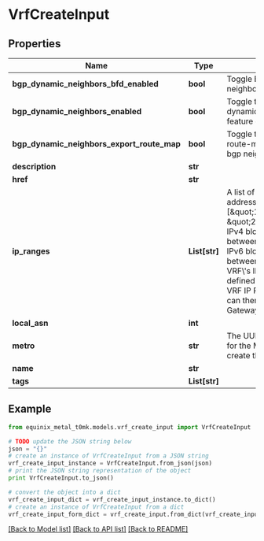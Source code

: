# VrfCreateInput


## Properties
Name | Type | Description | Notes
------------ | ------------- | ------------- | -------------
**bgp_dynamic_neighbors_bfd_enabled** | **bool** | Toggle BFD on dynamic bgp neighbors sessions | [optional] 
**bgp_dynamic_neighbors_enabled** | **bool** | Toggle to enable the dynamic bgp neighbors feature on the VRF | [optional] 
**bgp_dynamic_neighbors_export_route_map** | **bool** | Toggle to export the VRF route-map to the dynamic bgp neighbors | [optional] 
**description** | **str** |  | [optional] 
**href** | **str** |  | [optional] 
**ip_ranges** | **List[str]** | A list of CIDR network addresses. Like [\&quot;10.0.0.0/16\&quot;, \&quot;2001:d78::/56\&quot;]. IPv4 blocks must be between /8 and /29 in size. IPv6 blocks must be between /56 and /64. A VRF\\&#39;s IP ranges must be defined in order to create VRF IP Reservations, which can then be used for Metal Gateways or Virtual Circuits. | [optional] 
**local_asn** | **int** |  | [optional] 
**metro** | **str** | The UUID (or metro code) for the Metro in which to create this VRF. | 
**name** | **str** |  | 
**tags** | **List[str]** |  | [optional] 

## Example

```python
from equinix_metal_t0mk.models.vrf_create_input import VrfCreateInput

# TODO update the JSON string below
json = "{}"
# create an instance of VrfCreateInput from a JSON string
vrf_create_input_instance = VrfCreateInput.from_json(json)
# print the JSON string representation of the object
print VrfCreateInput.to_json()

# convert the object into a dict
vrf_create_input_dict = vrf_create_input_instance.to_dict()
# create an instance of VrfCreateInput from a dict
vrf_create_input_form_dict = vrf_create_input.from_dict(vrf_create_input_dict)
```
[[Back to Model list]](../README.md#documentation-for-models) [[Back to API list]](../README.md#documentation-for-api-endpoints) [[Back to README]](../README.md)


